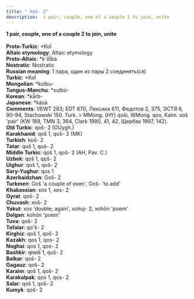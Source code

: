```yaml
---
title: " koš- 2"
description:  1 pair, couple, one of a couple 2 to join, unite
---
```

<strong> 1 pair, couple, one of a couple 2 to join, unite</strong><br><br>
<strong>Proto-Turkic</strong>:  *Koĺ<br>
<strong>Altaic etymology</strong>:  Altaic etymology<br>
<strong> Proto-Altaic</strong>:  *k`ŏ́ĺba<br>
<strong>Nostratic</strong>:  Nostratic<br>
<strong>Russian meaning</strong>:  1 пара, один из пары 2 соединять(ся)<br>
<strong>Turkic</strong>:  *Koĺ<br>
<strong>Mongolian</strong>:  *kolbu-<br>
<strong>Tungus-Manchu</strong>:  *xulbü-<br>
<strong>Korean</strong>:  *kā̆rb-<br>
<strong>Japanese</strong>:  *kásá<br>
<strong>Comments</strong>:  VEWT 283; EDT 670, Лексика 611, Федотов 2, 375, ЭСТЯ 6, 90-94, Stachowski 150. Turk. > MMong. (HY) qoši, WMong. qos, Kalm. xoš 'pair' (KW 189, TMN 3, 364, Clark 1980, 41, 42, Щербак 1997, 142).<br>
<strong>Old Turkic</strong>:  qoš- 2 (OUygh.)<br>
<strong>Karakhanid</strong>:  qoš 1, qoš- 2 (MK)<br>
<strong>Turkish</strong>:  koš- 2<br>
<strong>Tatar</strong>:  quš 1, quš- 2<br>
<strong>Middle Turkic</strong>:  qoš 1, qoš- 2 (AH, Pav. C.)<br>
<strong>Uzbek</strong>:  qọš 1, qọš- 2<br>
<strong>Uighur</strong>:  qoš 1, qoš- 2<br>
<strong>Sary-Yughur</strong>:  qos 1<br>
<strong>Azerbaidzhan</strong>:  Goš- 2<br>
<strong>Turkmen</strong>:  Goš 'a couple of oxen', Goš- 'to add'<br>
<strong>Khakassian</strong>:  xos 1, xos- 2<br>
<strong>Oyrat</strong>:  qoš- 2<br>
<strong>Chuvash</strong>:  xoš- 2<br>
<strong>Yakut</strong>:  xos 'double; again', xohuj- 2, xohōn 'poem'<br>
<strong>Dolgan</strong>:  kohōn 'poem'<br>
<strong>Tuva</strong>:  qoš- 2<br>
<strong>Tofalar</strong>:  qo'š- 2<br>
<strong>Kirghiz</strong>:  qoš 1, qoš- 2<br>
<strong>Kazakh</strong>:  qos 1, qos- 2<br>
<strong>Noghai</strong>:  qos 1, qos- 2<br>
<strong>Bashkir</strong>:  qɨwɨš 1, quš- 2<br>
<strong>Balkar</strong>:  qoš- 2<br>
<strong>Gagauz</strong>:  qoš- 2<br>
<strong>Karaim</strong>:  qoš 1, qoš- 2<br>
<strong>Karakalpak</strong>:  qos 1, qos- 2<br>
<strong>Salar</strong>:  qoš 1, qoš- 2<br>
<strong>Kumyk</strong>:  qoš- 2<br>


